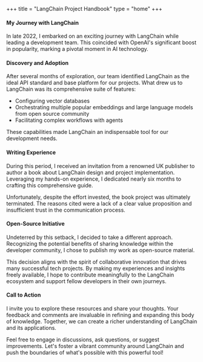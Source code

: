 +++
title = "LangChain Project Handbook"
type = "home"
+++

#### My Journey with LangChain

In late 2022, I embarked on an exciting journey with LangChain while leading a development team. This coincided with OpenAI's significant boost in popularity, marking a pivotal moment in AI technology.

#### Discovery and Adoption

After several months of exploration, our team identified LangChain as the ideal API standard and base platform for our projects. What drew us to LangChain was its comprehensive suite of features:

- Configuring vector databases
- Orchestrating multiple popular embeddings and large language models from open source community
- Facilitating complex workflows with agents

These capabilities made LangChain an indispensable tool for our development needs.

#### Writing Experience

During this period, I received an invitation from a renowned UK publisher to author a book about LangChain design and project implementation. Leveraging my hands-on experience, I dedicated nearly six months to crafting this comprehensive guide.

Unfortunately, despite the effort invested, the book project was ultimately terminated. The reasons cited were a lack of a clear value proposition and insufficient trust in the communication process.

#### Open-Source Initiative

Undeterred by this setback, I decided to take a different approach. Recognizing the potential benefits of sharing knowledge within the developer community, I chose to publish my work as open-source material.

This decision aligns with the spirit of collaborative innovation that drives many successful tech projects. By making my experiences and insights freely available, I hope to contribute meaningfully to the LangChain ecosystem and support fellow developers in their own journeys.

#### Call to Action

I invite you to explore these resources and share your thoughts. Your feedback and comments are invaluable in refining and expanding this body of knowledge. Together, we can create a richer understanding of LangChain and its applications.

Feel free to engage in discussions, ask questions, or suggest improvements. Let's foster a vibrant community around LangChain and push the boundaries of what's possible with this powerful tool!
